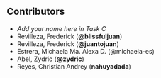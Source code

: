 ## Contributors
- _Add your name here in Task C_
- Revilleza, Frederick (**@blissfuljuan**)
- Revilleza, Frederick (**@juantojuan**)
- Estrera, Michaela Ma. Alexa D. (@michaela-es)
- Abel, Zydric (**@zydric**)
- Reyes, Christian Andrey (**nahuyadada**)